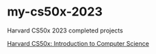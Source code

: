 # my-cs50x-2023
Harvard CS50x 2023 completed projects

<a href="https://www.harvardonline.harvard.edu/course/cs50-introduction-computer-science" target="_blank">Harvard CS50x: Introduction to Computer Science</a>
